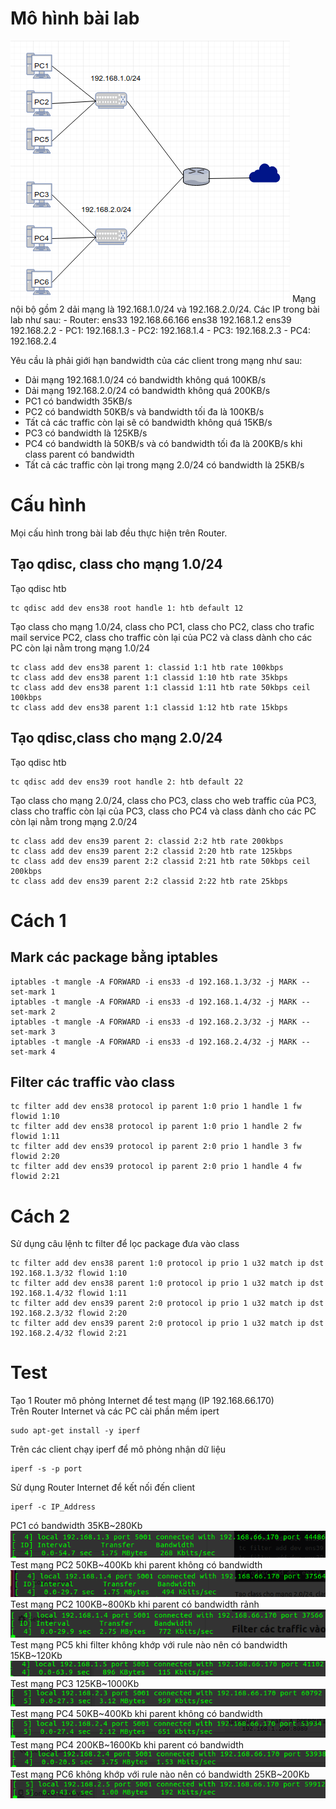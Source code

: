 # Mô hình bài lab
<img src="Image/labDown.png">  
Mạng nội bộ gồm 2 dải mạng là 192.168.1.0/24 và 192.168.2.0/24. Các IP trong bài lab như sau:  
- Router: ens33 192.168.66.166  
	  ens38 192.168.1.2  
	  ens39 192.168.2.2  
- PC1: 192.168.1.3  
- PC2: 192.168.1.4  
- PC3: 192.168.2.3  
- PC4: 192.168.2.4

Yêu cầu là phải giới hạn bandwidth của các client trong mạng như sau:  
- Dải mạng 192.168.1.0/24 có bandwidth không quá 100KB/s  
- Dải mạng 192.168.2.0/24 có bandwidth không quá 200KB/s  
- PC1 có bandwidth 35KB/s  
- PC2 có bandwidth 50KB/s và bandwidth tối đa là 100KB/s  
- Tất cả các traffic còn lại sẽ có bandwidth không quá 15KB/s  
- PC3 có bandwidth là 125KB/s  
- PC4 có bandwidth là 50KB/s và có bandwidth tối đa là 200KB/s khi class parent có bandwidth  
- Tất cả các traffic còn lại trong mạng 2.0/24 có bandwidth là 25KB/s  

# Cấu hình
Mọi cấu hình trong bài lab đều thực hiện trên Router.  

## Tạo qdisc, class cho mạng 1.0/24
Tạo qdisc htb
```
tc qdisc add dev ens38 root handle 1: htb default 12
```
Tạo class cho mạng 1.0/24, class cho PC1, class cho PC2, class cho trafic mail service PC2, class cho traffic còn lại của PC2 và class dành cho các PC còn lại nằm trong mạng 1.0/24
```
tc class add dev ens38 parent 1: classid 1:1 htb rate 100kbps
tc class add dev ens38 parent 1:1 classid 1:10 htb rate 35kbps
tc class add dev ens38 parent 1:1 classid 1:11 htb rate 50kbps ceil 100kbps
tc class add dev ens38 parent 1:1 classid 1:12 htb rate 15kbps
```

## Tạo qdisc,class cho mạng 2.0/24
Tạo qdisc htb
```
tc qdisc add dev ens39 root handle 2: htb default 22
```
Tạo class cho mạng 2.0/24, class cho PC3, class cho web traffic của PC3, class cho traffic còn lại của PC3, class cho PC4 và class dành cho các PC còn lại nằm trong mạng 2.0/24
```
tc class add dev ens39 parent 2: classid 2:2 htb rate 200kbps
tc class add dev ens39 parent 2:2 classid 2:20 htb rate 125kbps
tc class add dev ens39 parent 2:2 classid 2:21 htb rate 50kbps ceil 200kbps
tc class add dev ens39 parent 2:2 classid 2:22 htb rate 25kbps
```

# Cách 1
## Mark các package bằng iptables
```
iptables -t mangle -A FORWARD -i ens33 -d 192.168.1.3/32 -j MARK --set-mark 1
iptables -t mangle -A FORWARD -i ens33 -d 192.168.1.4/32 -j MARK --set-mark 2
iptables -t mangle -A FORWARD -i ens33 -d 192.168.2.3/32 -j MARK --set-mark 3
iptables -t mangle -A FORWARD -i ens33 -d 192.168.2.4/32 -j MARK --set-mark 4
```

## Filter các traffic vào class
```
tc filter add dev ens38 protocol ip parent 1:0 prio 1 handle 1 fw flowid 1:10
tc filter add dev ens38 protocol ip parent 1:0 prio 1 handle 2 fw flowid 1:11
tc filter add dev ens39 protocol ip parent 2:0 prio 1 handle 3 fw flowid 2:20
tc filter add dev ens39 protocol ip parent 2:0 prio 1 handle 4 fw flowid 2:21
```

# Cách 2
Sử dụng câu lệnh tc filter để lọc package đưa vào class
```
tc filter add dev ens38 parent 1:0 protocol ip prio 1 u32 match ip dst 192.168.1.3/32 flowid 1:10
tc filter add dev ens38 parent 1:0 protocol ip prio 1 u32 match ip dst 192.168.1.4/32 flowid 1:11
tc filter add dev ens39 parent 2:0 protocol ip prio 1 u32 match ip dst 192.168.2.3/32 flowid 2:20
tc filter add dev ens39 parent 2:0 protocol ip prio 1 u32 match ip dst 192.168.2.4/32 flowid 2:21
```
# Test
Tạo 1 Router mô phỏng Internet để test mạng (IP 192.168.66.170)  
Trên Router Internet và các PC cài phần mềm ipert
```
sudo apt-get install -y iperf
```
Trên các client chạy iperf để mô phỏng nhận dữ liệu
```
iperf -s -p port
```
Sử dụng Router Internet để kết nối đến client
```
iperf -c IP_Address
```
PC1 có bandwidth 35KB~280Kb  
<img src="Image/DownPC1.png">  
Test mạng PC2 50KB~400Kb khi parent không có bandwidth  
<img src="Image/DownPC2.png">  
Test mạng PC2 100KB~800Kb khi parent có bandwidth rảnh  
<img src="Image/DownPC2-Clear.png">  
Test mạng PC5 khi filter không khớp với rule nào nên có bandwidth 15KB~120Kb  
<img src="Image/DownPC5.png">  
Test mạng PC3 125KB~1000Kb  
<img src="Image/DownPC3.png">  
Test mạng PC4 50KB~400Kb khi parent không có bandwidth  
<img src="Image/DownPC4.png">  
Test mạng PC4 200KB~1600Kb khi parent có bandwidth  
<img src="Image/DownPC4-Clear.png">  
Test mạng PC6 không khớp với rule nào nên có bandwidth 25KB~200Kb  
<img src="Image/DownPC6.png">  

